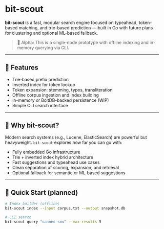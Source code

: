 # bit-scout

**bit-scout** is a fast, modular search engine focused on typeahead, token-based matching, and trie-based prediction — built in Go with future plans for clustering and optional ML-based fallback.

> 🧪 Alpha: This is a single-node prototype with offline indexing and in-memory querying via CLI.

---

## 🌟 Features

- Trie-based prefix prediction
- Inverted index for token lookup
- Token expansion: stemming, typos, transliteration
- Offline corpus ingestion and index building
- In-memory or BoltDB-backed persistence (WIP)
- Simple CLI search interface

---

## 🧠 Why bit-scout?

Modern search systems (e.g., Lucene, ElasticSearch) are powerful but heavyweight. `bit-scout` explores how far you can go with:

- Fully embedded Go infrastructure
- Trie + inverted index hybrid architecture
- Fast suggestions and typeahead use cases
- Clean separation of scoring, expansion, and retrieval
- Optional fallback for semantic or ML-based suggestions

---

## 🚀 Quick Start (planned)

```bash
# Index builder (offline)
bit-scout index --input corpus.txt --output snapshot.db

# CLI search
bit-scout query "canned sou" --max-results 5
